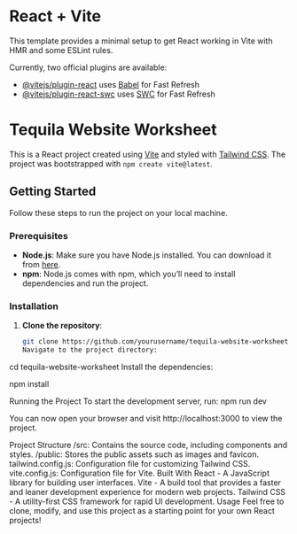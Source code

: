 # React + Vite

This template provides a minimal setup to get React working in Vite with HMR and some ESLint rules.

Currently, two official plugins are available:

- [@vitejs/plugin-react](https://github.com/vitejs/vite-plugin-react/blob/main/packages/plugin-react/README.md) uses [Babel](https://babeljs.io/) for Fast Refresh
- [@vitejs/plugin-react-swc](https://github.com/vitejs/vite-plugin-react-swc) uses [SWC](https://swc.rs/) for Fast Refresh

# Tequila Website Worksheet

This is a React project created using [Vite](https://vitejs.dev/) and styled with [Tailwind CSS](https://tailwindcss.com/). The project was bootstrapped with `npm create vite@latest`.

## Getting Started

Follow these steps to run the project on your local machine.

### Prerequisites

- **Node.js**: Make sure you have Node.js installed. You can download it from [here](https://nodejs.org/).
- **npm**: Node.js comes with npm, which you’ll need to install dependencies and run the project.

### Installation

1. **Clone the repository**:
   ```bash
   git clone https://github.com/yourusername/tequila-website-worksheet.git
   Navigate to the project directory:
   ```

cd tequila-website-worksheet
Install the dependencies:

npm install

Running the Project
To start the development server, run:
npm run dev

You can now open your browser and visit http://localhost:3000 to view the project.

Project Structure
/src: Contains the source code, including components and styles.
/public: Stores the public assets such as images and favicon.
tailwind.config.js: Configuration file for customizing Tailwind CSS.
vite.config.js: Configuration file for Vite.
Built With
React - A JavaScript library for building user interfaces.
Vite - A build tool that provides a faster and leaner development experience for modern web projects.
Tailwind CSS - A utility-first CSS framework for rapid UI development.
Usage
Feel free to clone, modify, and use this project as a starting point for your own React projects!
